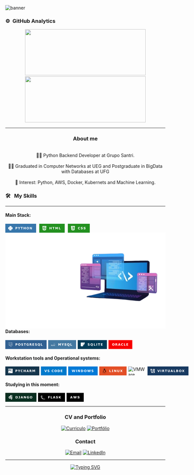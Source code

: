 

![banner](https://github.com/user-attachments/assets/5706544c-11ce-4623-b6f0-b73d60c8b151)



### ⚙️ &nbsp;GitHub Analytics

<p align="center">
    <a href="https://github.com/AntonielCleyton/">
        <img height="145em" style="width: 380px;" src="https://github-readme-stats.vercel.app/api?username=AntonielCleyton&hide=issues,prs&count_private=true&show_owner=true&show_icons=true&bg_color=0d1117&title_color=ffffff&text_color=ffffff&icon_color=db1cff&hide_border=true/" />
    </a>
    <a href="https://github.com/AntonielCleyton/">
        <img height="145em" style="width: 380px;" src="https://github-readme-stats.vercel.app/api/top-langs/?username=AntonielCleyton&layout=compact&count_private=true&langs_count=8&card_width=445&bg_color=0d1117&title_color=ffffff&text_color=ffffff&icon_color=db1cff&hide_border=true/" />
    </a>
</p>



<hr>
<div align="center">
  <h3>About me</h3>
</div>
<div align="center">
  <br>👨‍💻 Python Backend Developer at Grupo Santri.</br>
  <br>👨‍🎓 Graduated in Computer Networks at UEG and Postgraduate in BigData with Databases at UFG</br>
  <br>🎯 Interest: Python, AWS, Docker, Kubernets and Machine Learning.</br>
</div>


<!-- Habilidades e ferramentas -->
### 🛠 &nbsp; My Skills
<hr>

#### Main Stack:

<div style="display: flex; gap: 10px;">

  <img src="img/python.png" alt="Python" height="28" style="pointer-events: none;">
  <img src="img/html.png" alt="HTML" height="28" style="pointer-events: none;">
  <img src="img/css.png" alt="CSS" height="28" style="pointer-events: none;">

</div>





<img src="img/antonieldev.png" min-width="400px" max-width="600px" width="600px" align="right" alt="Computador iuriCode">

#### Databases:

<div style="display: flex; gap: 5px; pointer-events: none;">

  <img src="img/postgresql.png" alt="PostgreSQL" height="28">
  <img src="img/mysql.png" alt="MySQL" height="28">
  <img src="img/sqllite.png" alt="SQLite" height="28">
  <img src="img/oracle.png" alt="Oracle" height="28">

</div>

#### Workstation tools and Operational systems:

<div style="display: flex; gap: 5px; pointer-events: none;">

  <img src="img/pycharm.png" alt="PyCharm" height="28">
  <img src="img/vscode.png" alt="VS Code" height="28">
  <img src="img/windows.png" alt="Windows" height="28">
  <img src="img/linux.png" alt="Linux" height="28">
  <img src="img/vmware.png" alt="VMWare" height="28">
  <img src="img/virtualbox.png" alt="VirtualBox" height="28">

</div>

#### Studying in this moment:

<div style="display: flex; gap: 5px; pointer-events: none;">

  <img src="img/django.png" alt="Django" height="28">
  <img src="img/flask.png" alt="Flask" height="28">
  <img src="img/aws.png" alt="AWS" height="28">

</div>



<div align="center">
<hr>
  

<h3>CV and Portfolio</h3> 

[![Curriculo](https://img.shields.io/badge/CV-%23FF0000.svg?style=for-the-badge&logo=adobe&logoColor=white)](https://drive.google.com/file/d/1czy9NkXW0HzVSwaWK0hc3BmAfAOPy6md/view?usp=sharing)
[![Portfólio](https://img.shields.io/badge/Portfolio-F38020?style=for-the-badge&logo=Cloudflare&logoColor=white)](https://antonielcleyton.github.io/)

### Contact

[![Email](https://img.shields.io/badge/Gmail-EA4335?logo=gmail&logoColor=white&style=for-the-badge)](mailto:antonielcbs@gmail.com)
[![LinkedIn](https://img.shields.io/badge/LinkedIn-0A66C2?logo=linkedin&logoColor=white&style=for-the-badge)](https://www.linkedin.com/in/antonielcleyton/)






</div>


<!DOCTYPE html><html lang="pt-br"><head><meta charset="UTF-8"><meta name="viewport" content="width=device-width, initial-scale=1.0"></head><body><div id="chat-container"><div class="message"><p></p></div><hr><div class="message"><p></p></div></div></body></html>

<div align="center">
  <a href="https://git.io/typing-svg"><img src="https://readme-typing-svg.demolab.com?font=Fira+Code&pause=1000&color=F7F7F7&center=true&vCenter=true&random=false&width=435&lines=Thank+you+for+your+attention!" alt="Typing SVG" /></a>
</div>






